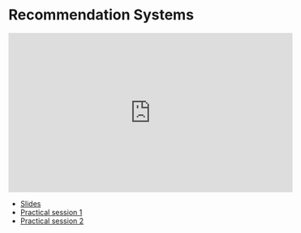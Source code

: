# Recommendation Systems

<iframe width="560" height="315" src="https://www.youtube.com/embed/VIUq9PP6h-w" title="YouTube video player" frameborder="0" allow="accelerometer; autoplay; clipboard-write; encrypted-media; gyroscope; picture-in-picture" allowfullscreen></iframe>

*   [Slides](https://github.com/wikistat/AI-Frameworks/raw/master/slides/Recommendation_System.pdf)
*   [Practical session 1](https://github.com/wikistat/AI-Frameworks/tree/master/RecomendationSystem/surprise.ipynb)
*   [Practical session 2](https://github.com/wikistat/AI-Frameworks/tree/master/RecomendationSystem/tensorflow.ipynb)
